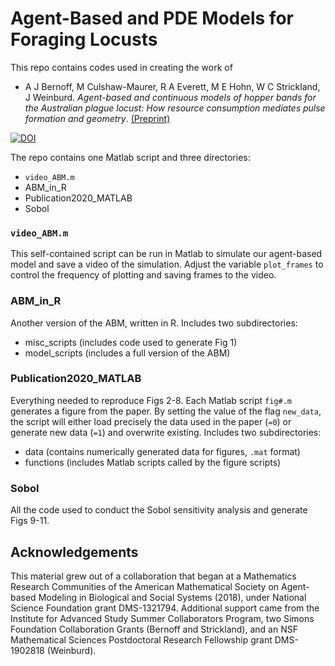 # Agent-Based and PDE Models for Foraging Locusts

This repo contains codes used in creating the work of
- A J Bernoff, M Culshaw-Maurer, R A Everett, M E Hohn, W C Strickland, J Weinburd. *Agent-based and continuous models of hopper bands for the Australian plague locust: How resource consumption mediates pulse formation and geometry*. [(Preprint)](https://arxiv.org/abs/1910.14553)

[![DOI](https://zenodo.org/badge/245011685.svg)](https://zenodo.org/badge/latestdoi/245011685)

The repo contains one Matlab script and three directories:
- `video_ABM.m`
- ABM_in_R
- Publication2020_MATLAB
- Sobol

### `video_ABM.m`
This self-contained script can be run in Matlab to simulate our agent-based model and save a video of the simulation. Adjust the variable `plot_frames` to control the frequency of plotting and saving frames to the video.

### ABM_in_R
Another version of the ABM, written in R. Includes two subdirectories:
- misc_scripts (includes code used to generate Fig 1)
- model_scripts (includes a full version of the ABM)

### Publication2020_MATLAB
Everything needed to reproduce Figs 2-8. Each Matlab script `fig#.m` generates a figure from the paper. By setting the value of the flag `new_data`, the script will either load precisely the data used in the paper (`=0`) or generate new data (`=1`) and overwrite existing. Includes two subdirectories:
- data (contains numerically generated data for figures, `.mat` format)
- functions (includes Matlab scripts called by the figure scripts)

### Sobol
All the code used to conduct the Sobol sensitivity analysis and generate Figs 9-11.

## Acknowledgements
This material grew out of a collaboration that began at a Mathematics Research Communities of the American Mathematical Society on Agent-based Modeling in Biological and Social Systems (2018), under National Science Foundation grant DMS-1321794. Additional support came from the Institute for Advanced Study Summer Collaborators Program, two Simons Foundation Collaboration Grants (Bernoff and Strickland), and an NSF Mathematical Sciences Postdoctoral Research Fellowship grant DMS-1902818 (Weinburd).
